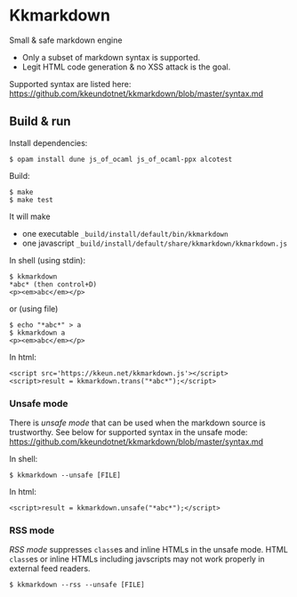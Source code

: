 Kkmarkdown
======

Small & safe markdown engine

* Only a subset of markdown syntax is supported.
* Legit HTML code generation & no XSS attack is the goal.

Supported syntax are listed here:  
<https://github.com/kkeundotnet/kkmarkdown/blob/master/syntax.md>

Build & run
---

Install dependencies:

```
$ opam install dune js_of_ocaml js_of_ocaml-ppx alcotest
```

Build:

```
$ make
$ make test
```

It will make

* one executable `_build/install/default/bin/kkmarkdown`
* one javascript `_build/install/default/share/kkmarkdown/kkmarkdown.js`

In shell (using stdin):

```
$ kkmarkdown
*abc* (then control+D)
<p><em>abc</em></p>
```

or (using file)

```
$ echo "*abc*" > a
$ kkmarkdown a
<p><em>abc</em></p>
```

In html:

```
<script src='https://kkeun.net/kkmarkdown.js'></script>
<script>result = kkmarkdown.trans("*abc*");</script>
```

### Unsafe mode

There is *unsafe mode* that can be used when the markdown source is
trustworthy.  See below for supported syntax in the unsafe mode:  
<https://github.com/kkeundotnet/kkmarkdown/blob/master/syntax.md>

In shell:

```
$ kkmarkdown --unsafe [FILE]
```

In html:

```
<script>result = kkmarkdown.unsafe("*abc*");</script>
```

### RSS mode

*RSS mode* suppresses `class`es and inline HTMLs in the unsafe mode.
HTML `class`es or inline HTMLs including javscripts may not work
properly in external feed readers.

```
$ kkmarkdown --rss --unsafe [FILE]
```
